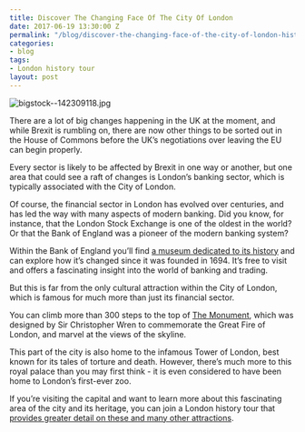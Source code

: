 ```yaml
---
title: Discover The Changing Face Of The City Of London
date: 2017-06-19 13:30:00 Z
permalink: "/blog/discover-the-changing-face-of-the-city-of-london-history-tour/"
categories:
- blog
tags:
- London history tour
layout: post
---
```


![bigstock--142309118.jpg](/uploads/bigstock--142309118.jpg)

There are a lot of big changes happening in the UK at the moment, and while Brexit is rumbling on, there are now other things to be sorted out in the House of Commons before the UK’s negotiations over leaving the EU can begin properly.

Every sector is likely to be affected by Brexit in one way or another, but one area that could see a raft of changes is London’s banking sector, which is typically associated with the City of London.

Of course, the financial sector in London has evolved over centuries, and has led the way with many aspects of modern banking. Did you know, for instance, that the London Stock Exchange is one of the oldest in the world? Or that the Bank of England was a pioneer of the modern banking system?

Within the Bank of England you’ll find [a museum dedicated to its history](http://www.visitlondon.com/things-to-do/place/611007-bank-of-england-museum) and can explore how it’s changed since it was founded in 1694. It’s free to visit and offers a fascinating insight into the world of banking and trading.

But this is far from the only cultural attraction within the City of London, which is famous for much more than just its financial sector.

You can climb more than 300 steps to the top of [The Monument](http://www.visitlondon.com/things-to-do/place/100165-monument), which was designed by Sir Christopher Wren to commemorate the Great Fire of London, and marvel at the views of the skyline.

This part of the city is also home to the infamous Tower of London, best known for its tales of torture and death. However, there’s much more to this royal palace than you may first think - it is even considered to have been home to London’s first-ever zoo.

If you’re visiting the capital and want to learn more about this fascinating area of the city and its heritage, you can join a London history tour that [provides greater detail on these and many other attractions](https://www.insider-london.co.uk/tours/london-finance-walking-tour/).
